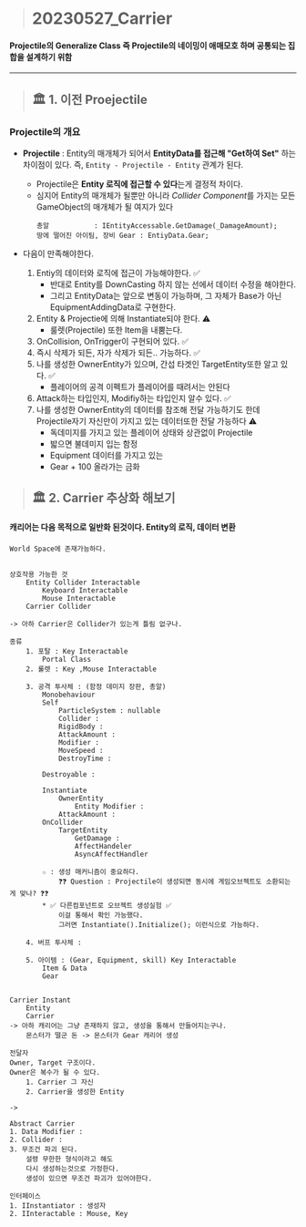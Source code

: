 > # 20230527_Carrier
#### Projectile의 Generalize Class 즉 Projectile의 네이밍이 애매모호 하며 공통되는 집합을 설계하기 위함

---

> ## 🏛️ 1. 이전 Proejectile

### Projectile의 개요
* **Projectile** : Entity의 매개체가 되어서 **EntityData를 접근해 "Get하여 Set"** 하는 차이점이 있다. 즉, `Entity - Projectile - Entity` 관계가 된다.
  * Projectile은 **Entity 로직에 접근할 수 있다**는게 결정적 차이다.
  * 심지어 Entity의 매개체가 될뿐만 아니라 *Collider Component*를 가지는 모든 GameObject의 매개체가 될 여지가 있다
      ```
      총알           : IEntityAccessable.GetDamage(_DamageAmount); 
      땅에 떨어진 아이팀, 장비 Gear : EntiyData.Gear;
      ```

* 다음이 만족해야한다.
    1. Entiy의 데이터와 로직에 접근이 가능해야한다. ✅
       * 반대로 Entity를 DownCasting 하지 않는 선에서 데이터 수정을 해야한다.
       * 그리고 EntityData는 앞으로 변동이 가능하며, 그 자체가 Base가 아닌 EquipmentAddingData로 구현한다.
    2. Entity & Projectie에 의해 Instantiate되야 한다. ⚠️
        * 룰렛(Projectile) 또한 Item을 내뿜는다.
    3. OnCollision, OnTrigger이 구현되어 있다. ✅
    4. 즉시 삭제가 되든, 자가 삭제가 되든.. 가능하다. ✅
    5. 나를 생성한 OwnerEntity가 있으며, 간섭 타겟인 TargetEntity또한 알고 있다. ✅
        * 플레이어의 공격 이펙트가 플레이어를 때려서는 안된다
    6. Attack하는 타입인지, Modifiy하는 타입인지 알수 있다. ✅
    7. 나를 생성한 OwnerEntity의 데이터를 참조해 전달 가능하기도 한데 Projectile자기 자신만이 가지고 있는 데이터또한 전달 가능하다 ⚠️
        * 독데미지를 가지고 있는 플레이어 상태와 상관없이 Projectile
        * 밟으면 불데미지 입는 함정
        * Equipment 데이터를 가지고 있는
        * Gear + 100 올라가는 금화

> ## 🏛️ 2. Carrier 추상화 해보기

#### 캐리어는 다음 목적으로 일반화 된것이다. Entity의 로직, 데이터 변환 

```
World Space에 존재가능하다.


상호작용 가능한 것
    Entity Collider Interactable
        Keyboard Interactable
        Mouse Interactable
    Carrier Collider 

-> 아하 Carrier은 Collider가 있는게 틀림 없구나.

종류 
    1. 포탈 : Key Interactable
        Portal Class
    2. 룰렛 : Key ,Mouse Interactable
        
    3. 공격 투사체 : (함정 데미지 장판, 총알)
        Monobehaviour 
        Self
            ParticleSystem : nullable
            Collider : 
            RigidBody : 
            AttackAmount : 
            Modifier : 
            MoveSpeed : 
            DestroyTime : 
        
        Destroyable : 

        Instantiate
            OwnerEntity
                Entity Modifier : 
            AttackAmount :
        OnCollider 
            TargetEntity 
                GetDamage : 
                AffectHandeler
                AsyncAffectHandler

        ☆ : 생성 매커니즘이 중요하다. 
            ❓❓ Question : Projectile이 생성되면 동시에 게임오브젝트도 소환되는게 맞나? ❓❓
        * ✅ 다른컴포넌트로 오브젝트 생성실험 ✅
            이걸 통해서 확인 가능했다. 
            그러면 Instantiate().Initialize(); 이런식으로 가능하다.
        
    4. 버프 투사체 : 

    5. 아이템 : (Gear, Equipment, skill) Key Interactable
        Item & Data
        Gear


Carrier Instant
    Entity
    Carrier
-> 아하 캐리어는 그냥 존재하지 않고, 생성을 통해서 만들어지는구나.
    몬스터가 떨군 돈 -> 몬스터가 Gear 캐리어 생성

전달자
Owner, Target 구조이다.
Owner은 복수가 될 수 있다.
    1. Carrier 그 자신
    2. Carrier을 생성한 Entity

-> 

Abstract Carrier
1. Data Modifier :
2. Collider : 
3. 무조건 파괴 된다.
    설령 무한한 형식이라고 해도
    다시 생성하는것으로 가정한다.
    생성이 있으면 무조건 파괴가 있어야한다.

인터페이스
1. IInstantiator : 생성자
2. IInteractable : Mouse, Key
```